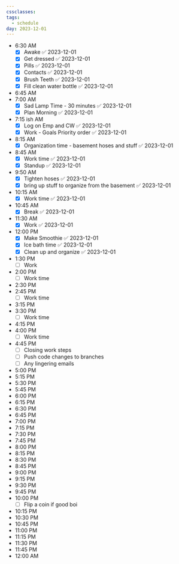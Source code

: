 ```yaml
---
cssclasses: 
tags:
  - schedule
day: 2023-12-01
---
```



- <span class="green">6:30 AM</span>
	- [x] Awake ✅ 2023-12-01
	- [x] Get dressed ✅ 2023-12-01
	- [x] Pills ✅ 2023-12-01
	- [x] Contacts ✅ 2023-12-01
	- [x] Brush Teeth ✅ 2023-12-01
	- [x] Fill clean water bottle ✅ 2023-12-01
- <span class="green">6:45 AM</span>
- <span class="green">7:00 AM</span>
	- [x] Sad Lamp Time - 30 minutes ✅ 2023-12-01
	- [x] Plan Morning ✅ 2023-12-01
- <span class="green">7:15 ish AM</span>
	- [x] Log on Emp and CW ✅ 2023-12-01
	- [x] Work - Goals Priority order ✅ 2023-12-01
- <span class="green">8:15 AM</span>
	- [x] Organization time - basement hoses and stuff ✅ 2023-12-01
- <span class="green">8:45 AM</span>
	- [x] Work time ✅ 2023-12-01
	- [x] Standup ✅ 2023-12-01
- <span class="green">9:50 AM</span>
	- [x] Tighten hoses ✅ 2023-12-01
	- [x] bring up stuff to organize from the basement ✅ 2023-12-01
- <span class="green">10:15 AM</span>
	- [x] Work time ✅ 2023-12-01
- <span class="green">10:45 AM</span>
	- [x] Break ✅ 2023-12-01
- <span class="green">11:30 AM</span>
	- [x] Work ✅ 2023-12-01
- <span class="green">12:00 PM</span>
	- [x] Make Smoothie ✅ 2023-12-01
	- [x] Ice bath time ✅ 2023-12-01
	- [x] Clean up and organize ✅ 2023-12-01
- <span class="green">1:30 PM</span>
	- [ ] Work
- <span class="green">2:00 PM</span>
	- [ ] Work time
- <span class="green">2:30 PM</span>
- <span class="green">2:45 PM</span>
	- [ ] Work time
- <span class="green">3:15 PM</span>
- <span class="green">3:30 PM</span>
	- [ ] Work time
- <span class="green">4:15 PM</span>
- <span class="green">4:00 PM</span>
	- [ ] Work time
- <span class="green">4:45 PM</span>
	- [ ] Closing work steps
	- [ ] Push code changes to branches
	- [ ] Any lingering emails
- <span class="green">5:00 PM</span>
- <span class="green">5:15 PM</span>
- <span class="green">5:30 PM</span>
- <span class="green">5:45 PM</span>
- <span class="green">6:00 PM</span>
- <span class="green">6:15 PM</span>
- <span class="green">6:30 PM</span>
- <span class="green">6:45 PM</span>
- <span class="green">7:00 PM</span>
- <span class="green">7:15 PM</span>
- <span class="green">7:30 PM</span>
- <span class="green">7:45 PM</span>
- <span class="green">8:00 PM</span>
- <span class="green">8:15 PM</span>
- <span class="green">8:30 PM</span>
- <span class="green">8:45 PM</span>
- <span class="green">9:00 PM</span>
- <span class="green">9:15 PM</span>
- <span class="green">9:30 PM</span>
- <span class="green">9:45 PM</span>
- <span class="green">10:00 PM</span>
	- [ ] Flip a coin if good boi
- <span class="green">10:15 PM</span>
- <span class="green">10:30 PM</span>
- <span class="green">10:45 PM</span>
- <span class="green">11:00 PM</span>
- <span class="green">11:15 PM</span>
- <span class="green">11:30 PM</span>
- <span class="green">11:45 PM</span>
- <span class="green">12:00 AM</span>